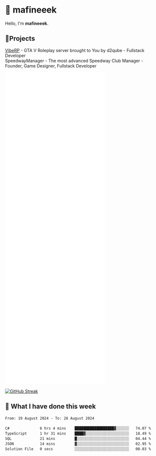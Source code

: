 # 👋 mafineeek
Hello, I'm **mafineeek**.

## 📝Projects

[VibeRP](https://v-rp.pl) - GTA V Roleplay server brought to You by d2qube - Fullstack Developer<br/>
SpeedwayManager - The most advanced Speedway Club Manager - Founder, Game Designer, Fullstack Developer


![](./github-metrics.svg)

[![GitHub Streak](https://streak-stats.demolab.com/?user=mafineeek)](https://git.io/streak-stats)

## 📰 What I have done this week
<!--START_SECTION:waka-->

```txt
From: 19 August 2024 - To: 26 August 2024

C#              6 hrs 4 mins    ██████████████████▓░░░░░░   74.07 %
TypeScript      1 hr 31 mins    ████▓░░░░░░░░░░░░░░░░░░░░   18.49 %
SQL             21 mins         █░░░░░░░░░░░░░░░░░░░░░░░░   04.44 %
JSON            14 mins         ▓░░░░░░░░░░░░░░░░░░░░░░░░   02.95 %
Solution File   0 secs          ░░░░░░░░░░░░░░░░░░░░░░░░░   00.03 %
```

<!--END_SECTION:waka-->
